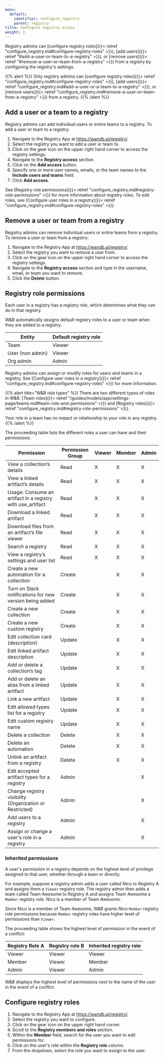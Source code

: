 ```yaml
---
menu:
  default:
    identifier: configure_registry
    parent: registry
title: Configure registry access
weight: 3
---
```


Registry admins can [configure registry roles]({{< relref "configure_registry.md#configure-registry-roles" >}}), [add users]({{< relref "#add-a-user-or-team-to-a-registry" >}}), or [remove users]({{< relref "#remove-a-user-or-team-from-a-registry" >}}) from a registry by configuring the registry's settings.

{{% alert %}}
Only registry admins can [configure registry roles]({{< relref "configure_registry.md#configure-registry-roles" >}}), [add users]({{< relref "configure_registry.md#add-a-user-or-a-team-to-a-registry" >}}), or [remove users]({{< relref "configure_registry.md#remove-a-user-or-team-from-a-registry" >}}) from a registry.
{{% /alert %}}


## Add a user or a team to a registry

Registry admins can add individual users or entire teams to a registry. To add a user or team to a registry:

1. Navigate to the Registry App at https://wandb.ai/registry/.
2. Select the registry you want to add a user or team to.
3. Click on the gear icon on the upper right hand corner to access the registry settings.
4. Navigate to the **Registry access** section.
5. Click on the **Add access** button.
6. Specify one or more user names, emails, or the team names to the **Include users and teams** field.
7. Click **Add access**.


See [Registry role permissions]({{< relref "configure_registry.md#registry-role-permissions" >}}) for more information about registry roles. To edit roles, see [Configure user roles in a registry]({{< relref "configure_registry.md#configure-registry-roles" >}}).

## Remove a user or team from a registry
Registry admins can remove individual users or entire teams from a registry. To remove a user or team from a registry:

1. Navigate to the Registry App at https://wandb.ai/registry/.
2. Select the registry you want to remove a user from.
3. Click on the gear icon on the upper right hand corner to access the registry settings.
4. Navigate to the **Registry access** section and type in the username, email, or team you want to remove.
5. Click the **Delete** button.



## Registry role permissions

Each user in a registry has a *registry role*, which determines what they can do in that registry. 

W&B automatically assigns default registry roles to a user or team when they are added to a registry. 

| Entity | Default registry role |
| ----- | ----- |
| Team | Viewer |
| User (non admin) | Viewer |
| Org admin | Admin |


Registry admins can assign or modify roles for users and teams in a registry.
See [Configure user roles in a registry]({{< relref "configure_registry.md#configure-registry-roles" >}}) for more information.

{{% alert title="W&B role types" %}}
There are two different types of roles in W&B: [Team roles]({{< relref "/guides/models/app/settings-page/teams.md#team-role-and-permissions" >}}) and [Registry roles]({{< relref "configure_registry.md#registry-role-permissions" >}}).

Your role in a team has no impact or relationship to your role in any registry.
{{% /alert %}}


The proceeding table lists the different roles a user can have and their permissions:


| Permission                                                     | Permission Group | Viewer | Member | Admin | 
|--------------------------------------------------------------- |------------------|--------|--------|-------|
| View a collection’s details                                    | Read             |   X    |   X    |   X   |
| View a linked artifact’s details                               | Read             |   X    |   X    |   X   |
| Usage: Consume an artifact in a registry with use_artifact     | Read             |   X    |   X    |   X   |
| Download a linked artifact                                     | Read             |   X    |   X    |   X   |
| Download files from an artifact’s file viewer                  | Read             |   X    |   X    |   X   |
| Search a registry                                              | Read             |   X    |   X    |   X   |
| View a registry’s settings and user list                       | Read             |   X    |   X    |   X   |
| Create a new automation for a collection                       | Create           |        |   X    |   X   |
| Turn on Slack notifications for new version being added        | Create           |        |   X    |   X   |
| Create a new collection                                        | Create           |        |   X    |   X   |
| Create a new custom registry                                   | Create           |        |   X    |   X   |
| Edit collection card (description)                             | Update           |        |   X    |   X   |
| Edit linked artifact description                               | Update           |        |   X    |   X   |
| Add or delete a collection’s tag                               | Update           |        |   X    |   X   |
| Add or delete an alias from a linked artifact                  | Update           |        |   X    |   X   |
| Link a new artifact                                            | Update           |        |   X    |   X   |
| Edit allowed types list for a registry                         | Update           |        |   X    |   X   |
| Edit custom registry name                                      | Update           |        |   X    |   X   |
| Delete a collection                                            | Delete           |        |   X    |   X   |
| Delete an automation                                           | Delete           |        |   X    |   X   |
| Unlink an artifact from a registry                             | Delete           |        |   X    |   X   |
| Edit accepted artifact types for a registry                    | Admin            |        |        |   X   |
| Change registry visibility (Organization or Restricted)        | Admin            |        |        |   X   |
| Add users to a registry                                        | Admin            |        |        |   X   |
| Assign or change a user's role in a registry                   | Admin            |        |        |   X   |


### Inherited permissions

A user's permission in a registry depends on the highest level of privilege assigned to that user, whether through a team or directly. 

For example, suppose a registry admin adds a user called Nico to Registry A and assigns them a `Viewer` registry role. The registry admin then adds a team called Team Awesome to Registry A and assigns Team Awesome a `Member` registry role. Nico is a member of Team Awesome.

Since Nico is a member of Team Awesome, W&B grants Nico `Member` registry role permissions because `Member` registry roles have higher level of permissions than `Viewer`. 

The proceeding table shows the highest level of permission in the event of a conflict:

| Registry Role A | Registry role B  | Inherited registry role |
| ------ | ------ | ------ | 
| Viewer | Viewer | Viewer |
| Member | Viewer | Member |
| Admin  | Viewer | Admin  | 

W&B displays the highest level of permissions next to the name of the user in the event of a conflict.

<!-- to do: add image -->

## Configure registry roles
1. Navigate to the Registry App at https://wandb.ai/registry/.
2. Select the registry you want to configure.
3. Click on the gear icon on the upper right hand corner.
4. Scroll to the **Registry members and roles** section.
5. Within the **Member** field, search for the user you want to edit permissions for.
6. Click on the user's role within the **Registry role** column. 
7. From the dropdown, select the role you want to assign to the user.


